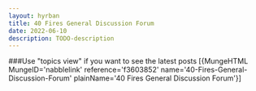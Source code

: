 ```yaml
---
layout: hyrban
title: 40 Fires General Discussion Forum
date: 2022-06-10
description: TODO-description
---
```




###Use "topics view" if you want to see the latest posts
[{MungeHTML MungeID='nabblelink' reference='f3603852' name='40-Fires-General-Discussion-Forum' plainName='40 Fires General Discussion Forum'}]
